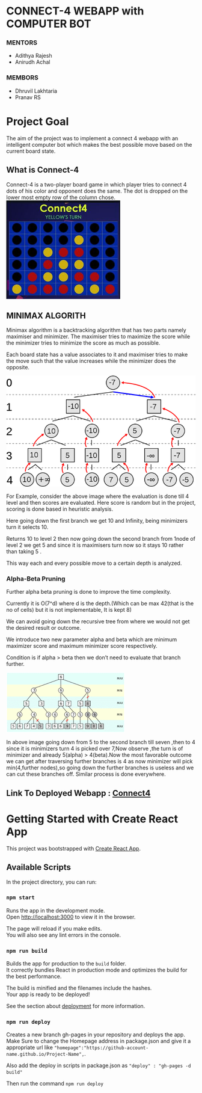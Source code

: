 # CONNECT-4 WEBAPP with COMPUTER BOT

 ### MENTORS
 - Adithya Rajesh
 - Anirudh Achal

### MEMBORS

 - Dhruvil Lakhtaria
 - Pranav RS

# Project Goal

The aim of the project was to implement a connect 4 webapp with an intelligent computer bot which makes the best possible move based on the current board state.

## What is Connect-4
Connect-4 is a two-player board game in which player tries to connect 4 dots of his color and opponent does the same. The dot is dropped on the lower most empty row of the column chose.
![CONNECT4 GAME BOARD](readme_images/board.JPG)

## MINIMAX ALGORITH

Minimax algorithm is a backtracking algorithm that has two parts namely maximiser and minimizer. The maximiser tries to maximize the score while the minimizer tries to minimize the score as much as possible.

Each board state has a value associates to it and maximiser tries to make the move such that the value increases while the minimizer does the opposite.

![MINIMAX-TREE](readme_images/minimax-tree.png)

For Example, consider the above image where the evaluation is done till 4 level and then scores are evaluated. Here score is random but in the project, scoring is done based in heuristic analysis.

Here going down the first branch we get 10 and Infinity, being minimizers turn it selects 10.

Returns 10 to level 2 then now going down the second branch from 1node of level 2 we get 5 and since it is maximisers turn now so it stays 10 rather than taking 5 .

This way each and every possible move to a certain depth is analyzed.

### Alpha-Beta Pruning


Further alpha beta pruning is done to improve the time complexity. 

Currently it is O(7^d) where d is the depth.(Which can be max 42(that is the no of cells) but it is not implementable, It is kept 8)

We can avoid going down the recursive tree from where we would not get the desired result or outcome.

We introduce two new parameter alpha and beta which are minimum maximizer score and maximum minimizer score respectively.

Condition is if alpha > beta then we don’t need to evaluate that branch further.

![Alpha-Beta Pruning](readme_images/alpha-beta.png)

In above image going down from 5 to the second branch till seven ,then to 4 since it is minimizers turn 4 is picked over 7,Now observe ,the turn is of minimizer and already 5(alpha) > 4(beta).Now the most favorable outcome we can get after traversing further branches is 4 as now minimizer will pick min(4,further nodes),so going down the further branches is useless and we can cut these branches off.
Similar process is done everywhere.

## Link To Deployed Webapp : [Connect4](https://dhruvil-lakhtaria.github.io/Connect4/)

# Getting Started with Create React App

This project was bootstrapped with [Create React App](https://github.com/facebook/create-react-app).

## Available Scripts

In the project directory, you can run:

### `npm start`

Runs the app in the development mode.\
Open [http://localhost:3000](http://localhost:3000) to view it in the browser.

The page will reload if you make edits.\
You will also see any lint errors in the console.

### `npm run build`

Builds the app for production to the `build` folder.\
It correctly bundles React in production mode and optimizes the build for the best performance.

The build is minified and the filenames include the hashes.\
Your app is ready to be deployed!

See the section about [deployment](https://facebook.github.io/create-react-app/docs/deployment) for more information.

### `npm run deploy`

Creates a new branch gh-pages in your repository and deploys the app.
Make Sure to change the Homepage address in package.json and give it a appropriate url like `"homepage":"https://github-account-name.github.io/Project-Name",`.

Also add the deploy in scripts in package.json as `"deploy" : "gh-pages -d build"`

Then run the command `npm run deploy`